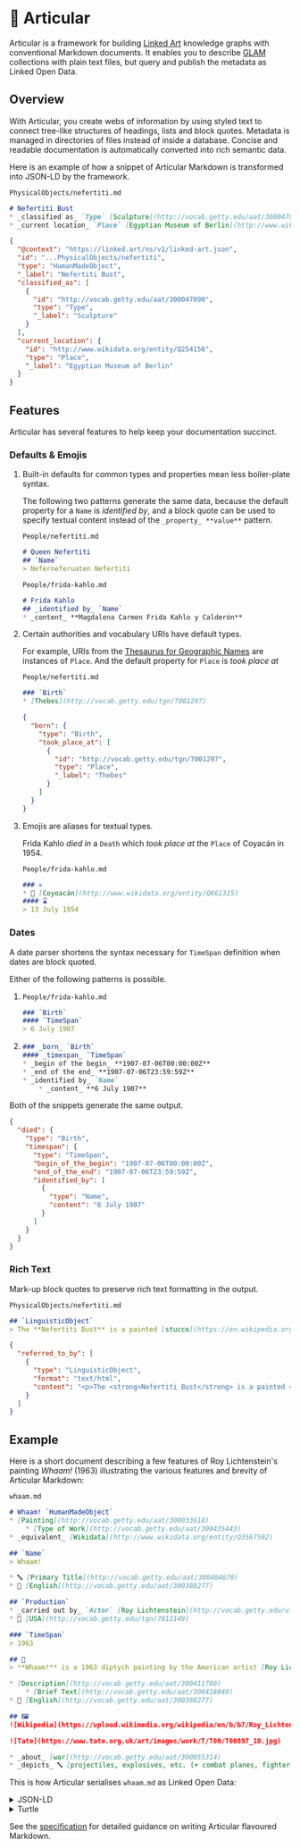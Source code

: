 # 🦾 Articular

Articular is a framework for building [Linked Art](https://linked.art/) knowledge graphs with conventional Markdown documents. It enables you to describe [GLAM](https://en.wikipedia.org/wiki/GLAM_%28industry%29) collections with plain text files, but query and publish the metadata as Linked Open Data.



## Overview

With Articular, you create webs of information by using styled text to connect tree-like structures of headings, lists and block quotes. Metadata is managed in directories of files instead of inside a database. Concise and readable documentation is automatically converted into rich semantic data.

Here is an example of how a snippet of Articular Markdown is transformed into JSON-LD by the framework.

`PhysicalObjects/nefertiti.md`
```markdown
# Nefertiti Bust
* _classified as_ `Type` [Sculpture](http://vocab.getty.edu/aat/300047090)
* _current location_ `Place` [Egyptian Museum of Berlin](http://www.wikidata.org/entity/Q254156)
```

```json
{
  "@context": "https://linked.art/ns/v1/linked-art.json",
  "id": "...PhysicalObjects/nefertiti",
  "type": "HumanMadeObject",
  "_label": "Nefertiti Bust",
  "classified_as": [
    {
      "id": "http://vocab.getty.edu/aat/300047090",
      "type": "Type",
      "_label": "Sculpture"
    }
  ],
  "current_location": {
    "id": "http://www.wikidata.org/entity/Q254156",
    "type": "Place",
    "_label": "Egyptian Museum of Berlin"
  }
}
```


## Features

Articular has several features to help keep your documentation succinct.



### Defaults & Emojis

1. Built-in defaults for common types and properties mean less boiler-plate syntax.

    The following two patterns generate the same data, because the default property for a `Name` is _identified by_, and a block quote can be used to specify textual content instead of the `_property_ **value**` pattern.

    `People/nefertiti.md`
    ```markdown
    # Queen Nefertiti
    ## `Name`
    > Neferneferuaten Nefertiti
    ```

    `People/frida-kahlo.md`
    ```markdown
    # Frida Kahlo
    ## _identified by_ `Name`
    * _content_ **Magdalena Carmen Frida Kahlo y Calderón**
    ```

2. Certain authorities and vocabulary URIs have default types.

    For example, URIs from the [Thesaurus for Geographic Names](http://www.getty.edu/research/tools/vocabularies/tgn/index.html) are instances of `Place`. And the default property for `Place` is _took place at_

    `People/nefertiti.md`
    ```markdown
    ### `Birth`
    * [Thebes](http://vocab.getty.edu/tgn/7001297)
    ```

    ```json
    {
      "born": {
        "type": "Birth",
        "took_place_at": [
          {
            "id": "http://vocab.getty.edu/tgn/7001297",
            "type": "Place",
            "_label": "Thebes"
          }
        ]
      }
    }
    ```

3. Emojis are aliases for textual types.

    Frida Kahlo _died in_ a `Death` which _took place at_ the `Place` of Coyacán in 1954.

    `People/frida-kahlo.md`
    ```markdown
    ### 💀
    * 📍 [Coyoacán](http://www.wikidata.org/entity/Q661315)
    #### ⌛
    > 13 July 1954
    ```


### Dates

A date parser shortens the syntax necessary for `TimeSpan` definition when dates are block quoted.

Either of the following patterns is possible.

1.  `People/frida-kahlo.md`
    ```markdown
    ### `Birth`
    #### `TimeSpan`
    > 6 July 1907
    ```

2.  ```markdown
    ### _born_ `Birth`
    #### _timespan_ `TimeSpan`
    * _begin of the begin_ **1907-07-06T00:00:00Z**
    * _end of the end_ **1907-07-06T23:59:59Z**
    * _identified by_ `Name`
        * _content_ **6 July 1907**
    ```

Both of the snippets generate the same output.

```json
{
  "died": {
    "type": "Birth",
    "timespan": {
      "type": "TimeSpan",
      "begin_of_the_begin": "1907-07-06T00:00:00Z",
      "end_of_the_end": "1907-07-06T23:59:59Z",
      "identified_by": [
        {
          "type": "Name",
          "content": "6 July 1907"
        }
      ]
    }
  }
}
```

### Rich Text

Mark-up block quotes to preserve rich text formatting in the output.

`PhysicalObjects/nefertiti.md`
```markdown
## `LinguisticObject`
> The **Nefertiti Bust** is a painted [stucco](https://en.wikipedia.org/wiki/Stucco)-coated [limestone](https://en.wikipedia.org/wiki/Limestone).
```

```json
{
  "referred_to_by": [
    {
      "type": "LinguisticObject",
      "format": "text/html",
      "content": "<p>The <strong>Nefertiti Bust</strong> is a painted <a href=\"https://en.wikipedia.org/wiki/Stucco\">stucco</a>-coated <a href=\"https://en.wikipedia.org/wiki/Limestone\">limestone</a>.</p>"
    }
  ]
}
```



## Example

Here is a short document describing a few features of Roy Lichtenstein's painting _Whaam!_ (1963) illustrating the various features and brevity of Articular Markdown:

`whaam.md`
```markdown
# Whaam! `HumanMadeObject`
* [Painting](http://vocab.getty.edu/aat/300033618)
    * [Type of Work](http://vocab.getty.edu/aat/300435443)
* _equivalent_ [Wikidata](http://www.wikidata.org/entity/Q3567592)

## `Name`
> Whaam!

* 🔤 [Primary Title](http://vocab.getty.edu/aat/300404670)
* 💬 [English](http://vocab.getty.edu/aat/300388277)

## `Production`
* _carried out by_ `Actor` [Roy Lichtenstein](http://vocab.getty.edu/ulan/500013596)
* 📍 [USA](http://vocab.getty.edu/tgn/7012149)

### `TimeSpan`
> 1963

## 📃
> **Whaam!** is a 1963 diptych painting by the American artist [Roy Lichtenstein](https://en.wikipedia.org/wiki/Roy_Lichtenstein). It is one of the best-known works of [pop art](https://en.wikipedia.org/wiki/Pop_art), and among Lichtenstein's most important paintings.

* [Description](http://vocab.getty.edu/aat/300411780)
    * [Brief Text](http://vocab.getty.edu/aat/300418049)
* 💬 [English](http://vocab.getty.edu/aat/300388277)

## 🖼️
![Wikipedia](https://upload.wikimedia.org/wikipedia/en/b/b7/Roy_Lichtenstein_Whaam.jpg)

![Tate](https://www.tate.org.uk/art/images/work/T/T00/T00897_10.jpg)

* _about_ [war](http://vocab.getty.edu/aat/300055314)
* _depicts_ 🔤 [projectiles, explosives, etc. (+ combat planes, fighters)](<http://iconclass.org/45C17+41>)
```

This is how Articular serialises `whaam.md` as Linked Open Data:

<details>
<summary>JSON-LD</summary>

```json
{
  "@context": "https://linked.art/ns/v1/linked-art.json",
  "id": "https://github.com/example-museum/physical-objects/whaam",
  "type": "HumanMadeObject",
  "produced_by": {
    "type": "Production",
    "carried_out_by": [
      {
        "id": "http://vocab.getty.edu/ulan/500013596",
        "type": "Actor",
        "_label": "Roy Lichtenstein"
      }
    ],
    "timespan": {
      "type": "TimeSpan",
      "identified_by": [
        {
          "type": "Name",
          "content": "1963"
        }
      ],
      "begin_of_the_begin": "1963-01-01T00:00:00Z",
      "end_of_the_end": "1963-12-31T23:59:59Z"
    },
    "took_place_at": [
      {
        "id": "http://vocab.getty.edu/tgn/7012149",
        "type": "Place",
        "_label": "USA"
      }
    ]
  },
  "identified_by": [
    {
      "type": "Name",
      "content": "Whaam!",
      "classified_as": [
        {
          "id": "http://vocab.getty.edu/aat/300404670",
          "type": "Type",
          "_label": "Primary Title"
        }
      ],
      "language": [
        {
          "id": "http://vocab.getty.edu/aat/300388277",
          "type": "Language",
          "_label": "English"
        }
      ]
    }
  ],
  "classified_as": [
    {
      "id": "http://vocab.getty.edu/aat/300033618",
      "type": "Type",
      "classified_as": [
        {
          "id": "http://vocab.getty.edu/aat/300435443",
          "type": "Type",
          "_label": "Type of Work"
        }
      ],
      "_label": "Painting"
    }
  ],
  "shows": [
    {
      "type": "VisualItem",
      "about": [
        {
          "id": "http://vocab.getty.edu/aat/300055314",
          "_label": "war"
        }
      ],
      "depicts": [
        {
          "id": "http://iconclass.org/45C17+41",
          "type": "Type",
          "_label": "projectiles, explosives, etc. (+ combat planes, fighters)"
        }
      ],
      "digitally_shown_by": [
        {
          "type": "DigitalObject",
          "format": "image/jpeg",
          "classified_as": [
            {
              "id": "http://vocab.getty.edu/aat/300215302",
              "type": "Type",
              "_label": "Digital Image"
            }
          ],
          "_label": "Wikipedia",
          "access_point": [
            {
              "id": "https://upload.wikimedia.org/wikipedia/en/b/b7/Roy_Lichtenstein_Whaam.jpg",
              "type": "DigitalObject"
            }
          ]
        },
        {
          "type": "DigitalObject",
          "format": "image/jpeg",
          "classified_as": [
            {
              "id": "http://vocab.getty.edu/aat/300215302",
              "type": "Type",
              "_label": "Digital Image"
            }
          ],
          "_label": "Tate",
          "access_point": [
            {
              "id": "https://www.tate.org.uk/art/images/work/T/T00/T00897_10.jpg",
              "type": "DigitalObject"
            }
          ]
        }
      ]
    }
  ],
  "referred_to_by": [
    {
      "type": "LinguisticObject",
      "format": "text/html",
      "content": "<p><strong>Whaam!</strong> is a 1963 diptych painting by the American artist <a href=\"https://en.wikipedia.org/wiki/Roy_Lichtenstein\">Roy Lichtenstein</a>. It is one of the best-known works of <a href=\"https://en.wikipedia.org/wiki/Pop_art\">pop art</a>, and among Lichtenstein's most important paintings.</p>",
      "classified_as": [
        {
          "id": "http://vocab.getty.edu/aat/300411780",
          "type": "Type",
          "classified_as": [
            {
              "id": "http://vocab.getty.edu/aat/300418049",
              "type": "Type",
              "_label": "Brief Text"
            }
          ],
          "_label": "Description"
        }
      ],
      "language": [
        {
          "id": "http://vocab.getty.edu/aat/300388277",
          "type": "Language",
          "_label": "English"
        }
      ]
    }
  ],
  "_label": "Whaam!",
  "equivalent": [
    {
      "id": "http://www.wikidata.org/entity/Q3567592",
      "_label": "Wikidata"
    }
  ]
}
```

</details>

<details>
<summary>Turtle</summary>

```turtle
@prefix crm: <http://www.cidoc-crm.org/cidoc-crm/> .
@prefix dc: <http://purl.org/dc/elements/1.1/> .
@prefix dig: <http://www.ics.forth.gr/isl/CRMdig/> .
@prefix la: <https://linked.art/ns/terms/> .
@prefix rdfs: <http://www.w3.org/2000/01/rdf-schema#> .
@prefix xsd: <http://www.w3.org/2001/XMLSchema#> .

<https://github.com/example-museum/physical-objects/whaam> a crm:E22_Human-Made_Object ;
    rdfs:label "Whaam!" ;
    crm:P108i_was_produced_by [ a crm:E12_Production ;
            crm:P14_carried_out_by <http://vocab.getty.edu/ulan/500013596> ;
            crm:P4_has_time-span [ a crm:E52_Time-Span ;
                    crm:P1_is_identified_by [ a crm:E33_E41_Linguistic_Appellation ;
                            crm:P190_has_symbolic_content "1963" ] ;
                    crm:P82a_begin_of_the_begin "1963-01-01T00:00:00+00:00"^^xsd:dateTime ;
                    crm:P82b_end_of_the_end "1963-12-31T23:59:59+00:00"^^xsd:dateTime ] ;
            crm:P7_took_place_at <http://vocab.getty.edu/tgn/7012149> ] ;
    crm:P1_is_identified_by [ a crm:E33_E41_Linguistic_Appellation ;
            crm:P190_has_symbolic_content "Whaam!" ;
            crm:P2_has_type <http://vocab.getty.edu/aat/300404670> ;
            crm:P72_has_language <http://vocab.getty.edu/aat/300388277> ] ;
    crm:P2_has_type <http://vocab.getty.edu/aat/300033618> ;
    crm:P65_shows_visual_item [ a crm:E36_Visual_Item ;
            crm:P129_is_about <http://vocab.getty.edu/aat/300055314> ;
            crm:P62_depicts <http://iconclass.org/45C17+41> ;
            la:digitally_shown_by [ a dig:D1_Digital_Object ;
                    rdfs:label "Tate" ;
                    dc:format "image/jpeg" ;
                    crm:P2_has_type <http://vocab.getty.edu/aat/300215302> ;
                    la:access_point <https://www.tate.org.uk/art/images/work/T/T00/T00897_10.jpg> ],
                [ a dig:D1_Digital_Object ;
                    rdfs:label "Wikipedia" ;
                    dc:format "image/jpeg" ;
                    crm:P2_has_type <http://vocab.getty.edu/aat/300215302> ;
                    la:access_point <https://upload.wikimedia.org/wikipedia/en/b/b7/Roy_Lichtenstein_Whaam.jpg> ] ] ;
    crm:P67i_is_referred_to_by [ a crm:E33_Linguistic_Object ;
            dc:format "text/html" ;
            crm:P190_has_symbolic_content "<p><strong>Whaam!</strong> is a 1963 diptych painting by the American artist <a href=\"https://en.wikipedia.org/wiki/Roy_Lichtenstein\">Roy Lichtenstein</a>. It is one of the best-known works of <a href=\"https://en.wikipedia.org/wiki/Pop_art\">pop art</a>, and among Lichtenstein's most important paintings.</p>" ;
            crm:P2_has_type <http://vocab.getty.edu/aat/300411780> ;
            crm:P72_has_language <http://vocab.getty.edu/aat/300388277> ] ;
    la:equivalent <http://www.wikidata.org/entity/Q3567592> .

<http://iconclass.org/45C17+41> a crm:E55_Type ;
    rdfs:label "projectiles, explosives, etc. (+ combat planes, fighters)" .

<http://vocab.getty.edu/aat/300033618> a crm:E55_Type ;
    rdfs:label "Painting" ;
    crm:P2_has_type <http://vocab.getty.edu/aat/300435443> .

<http://vocab.getty.edu/aat/300055314> rdfs:label "war" .

<http://vocab.getty.edu/aat/300404670> a crm:E55_Type ;
    rdfs:label "Primary Title" .

<http://vocab.getty.edu/aat/300411780> a crm:E55_Type ;
    rdfs:label "Description" ;
    crm:P2_has_type <http://vocab.getty.edu/aat/300418049> .

<http://vocab.getty.edu/aat/300418049> a crm:E55_Type ;
    rdfs:label "Brief Text" .

<http://vocab.getty.edu/aat/300435443> a crm:E55_Type ;
    rdfs:label "Type of Work" .

<http://vocab.getty.edu/tgn/7012149> a crm:E53_Place ;
    rdfs:label "USA" .

<http://vocab.getty.edu/ulan/500013596> a crm:E39_Actor ;
    rdfs:label "Roy Lichtenstein" .

<http://www.wikidata.org/entity/Q3567592> a crm:E22_Human-Made_Object ;
    rdfs:label "Wikidata" .

<https://upload.wikimedia.org/wikipedia/en/b/b7/Roy_Lichtenstein_Whaam.jpg> a dig:D1_Digital_Object .

<https://www.tate.org.uk/art/images/work/T/T00/T00897_10.jpg> a dig:D1_Digital_Object .

<http://vocab.getty.edu/aat/300215302> a crm:E55_Type ;
    rdfs:label "Digital Image" .

<http://vocab.getty.edu/aat/300388277> a crm:E56_Language ;
    rdfs:label "English" .
```

</details>



See the [specification](specification.md) for detailed guidance on writing Articular flavoured Markdown.
